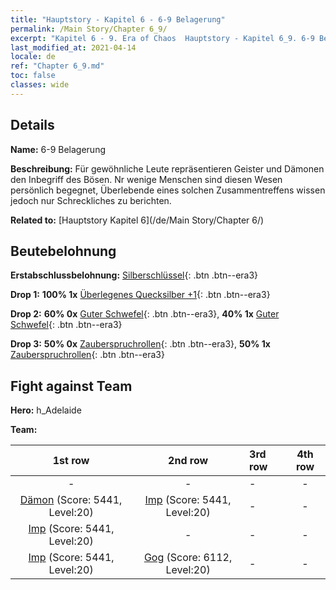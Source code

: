 ```yaml
---
title: "Hauptstory - Kapitel 6 - 6-9 Belagerung"
permalink: /Main Story/Chapter 6_9/
excerpt: "Kapitel 6 - 9. Era of Chaos  Hauptstory - Kapitel 6_9. 6-9 Belagerung"
last_modified_at: 2021-04-14
locale: de
ref: "Chapter 6_9.md"
toc: false
classes: wide
---
```


## Details

 **Name:** 6-9 Belagerung

 **Beschreibung:** Für gewöhnliche Leute repräsentieren Geister und Dämonen den Inbegriff des Bösen. Nr wenige Menschen sind diesen Wesen persönlich begegnet, Überlebende eines solchen Zusammentreffens wissen jedoch nur Schreckliches zu berichten.

 **Related to:** [Hauptstory Kapitel 6](/de/Main Story/Chapter 6/)

## Beutebelohnung

 **Erstabschlussbelohnung:** [Silberschlüssel](/de/Items/con_693/){: .btn .btn--era3}

 **Drop 1:** **100% 1x** [Überlegenes Quecksilber +1](/de/Items/mat_21/){: .btn .btn--era3}

 **Drop 2:** **60% 0x** [Guter Schwefel](/de/Items/mat_15/){: .btn .btn--era3}, **40% 1x** [Guter Schwefel](/de/Items/mat_15/){: .btn .btn--era3}

 **Drop 3:** **50% 0x** [Zauberspruchrollen](/de/Items/con_694/){: .btn .btn--era3}, **50% 1x** [Zauberspruchrollen](/de/Items/con_694/){: .btn .btn--era3}


## Fight against Team
 **Hero:** h_Adelaide

 **Team:**


  | 1st row | 2nd row | 3rd row | 4th row |
  |:----:|:----:|:----|:----:|
  | - | - | - | - |
  | [Dämon](/de/units/Demon/) (Score: 5441, Level:20)  | [Imp](/de/units/Imp/) (Score: 5441, Level:20)  | - | - |
  | [Imp](/de/units/Imp/) (Score: 5441, Level:20)  | - | - | - |
  | [Imp](/de/units/Imp/) (Score: 5441, Level:20)  | [Gog](/de/units/Gog/) (Score: 6112, Level:20)  | - | - |


